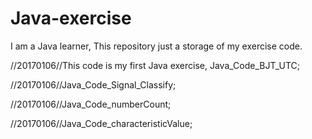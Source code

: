 # Java-exercise

I am a Java learner, This repository just a storage of my exercise code.

//20170106//This code is my first Java exercise, Java_Code_BJT_UTC;

//20170106//Java_Code_Signal_Classify;

//20170106//Java_Code_numberCount;

//20170106//Java_Code_characteristicValue;


